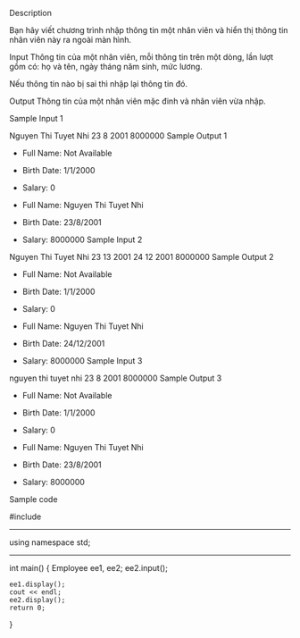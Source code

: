 Description

Bạn hãy viết chương trình nhập thông tin một nhân viên và hiển thị thông tin nhân viên này ra ngoài màn hình.


Input
Thông tin của một nhân viên, mỗi thông tin trên một dòng, lần lượt gồm có: họ và tên, ngày tháng năm sinh, mức lương.

Nếu thông tin nào bị sai thì nhập lại thông tin đó.


Output
Thông tin của một nhân viên mặc đinh và nhân viên vừa nhập.


Sample Input 1 

Nguyen Thi Tuyet Nhi
23 8 2001
8000000
Sample Output 1

- Full Name: Not Available
- Birth Date: 1/1/2000
- Salary: 0

- Full Name: Nguyen Thi Tuyet Nhi
- Birth Date: 23/8/2001
- Salary: 8000000
Sample Input 2 

Nguyen Thi Tuyet Nhi
23 13 2001
24 12 2001
8000000
Sample Output 2

- Full Name: Not Available
- Birth Date: 1/1/2000
- Salary: 0

- Full Name: Nguyen Thi Tuyet Nhi
- Birth Date: 24/12/2001
- Salary: 8000000
Sample Input 3 

nguyen thi tuyet nhi
23 8 2001
8000000
Sample Output 3

- Full Name: Not Available
- Birth Date: 1/1/2000
- Salary: 0

- Full Name: Nguyen Thi Tuyet Nhi
- Birth Date: 23/8/2001
- Salary: 8000000

Sample code

#include <iostream>
___________
using namespace std;

___________

int main()
{
    Employee ee1, ee2;
    ee2.input();

    ee1.display();
    cout << endl;
    ee2.display();
    return 0;
}
